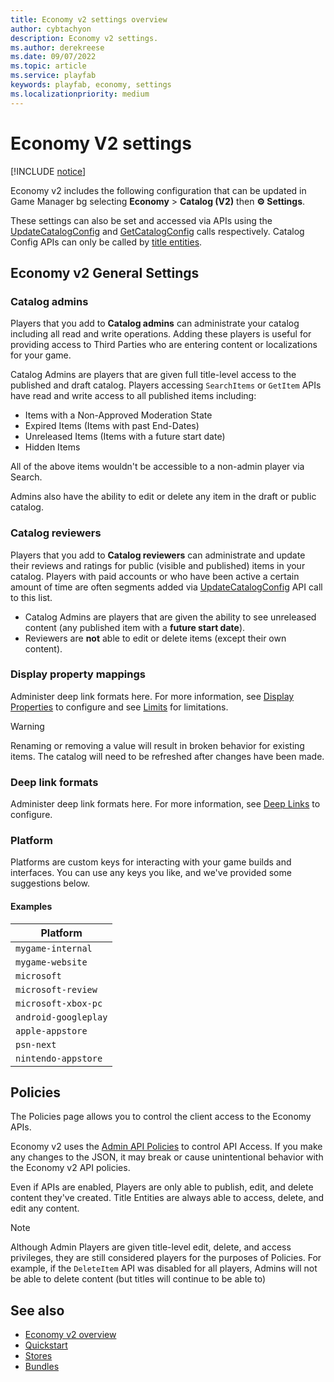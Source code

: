 ```yaml
---
title: Economy v2 settings overview
author: cybtachyon
description: Economy v2 settings.
ms.author: derekreese
ms.date: 09/07/2022
ms.topic: article
ms.service: playfab
keywords: playfab, economy, settings
ms.localizationpriority: medium
---
```


# Economy V2 settings

[!INCLUDE [notice](../../includes/_economy-release.md)]

Economy v2 includes the following configuration that can be updated in Game Manager bg selecting **Economy** > **Catalog (V2)** then **⚙️ Settings**.

These settings can also be set and accessed via APIs using the [UpdateCatalogConfig](/rest/api/playfab/economy/catalog/update-catalog-config) and [GetCatalogConfig](/rest/api/playfab/economy/catalog/get-catalog-config) calls respectively. Catalog Config APIs can only be called by [title entities](/gaming/playfab/features/data/entities/#title).

## Economy v2 General Settings

### Catalog admins

Players that you add to **Catalog admins** can administrate your catalog including all read and write operations. Adding these players is useful for providing access to Third Parties who are entering content or localizations for your game.

Catalog Admins are players that are given full title-level access to the published and draft catalog. Players accessing `SearchItems` or `GetItem` APIs have read and write access to all published items including:

* Items with a Non-Approved Moderation State
* Expired Items (Items with past End-Dates)
* Unreleased Items (Items with a future start date)
* Hidden Items

All of the above items wouldn't be accessible to a non-admin player via Search.

Admins also have the ability to edit or delete any item in the draft or public catalog.

### Catalog reviewers

Players that you add to **Catalog reviewers** can administrate and update their reviews and ratings for public (visible and published) items in your catalog. Players with paid accounts or who have been active a certain amount of time are often segments added via [UpdateCatalogConfig](/rest/api/playfab/economy/catalog/update-catalog-config) API call to this list.

* Catalog Admins are players that are given the ability to see unreleased content (any published item with a **future start date**).
* Reviewers are **not** able to edit or delete items (except their own content).

### Display property mappings

Administer deep link formats here. For more information, see [Display Properties](catalog/content-types-tags-and-properties.md) to configure and see [Limits](catalog/limits.md) for limitations.

> [!WARNING]
> Renaming or removing a value will result in broken behavior for existing items. The catalog will need to be refreshed after changes have been made.

### Deep link formats

Administer deep link formats here. For more information, see [Deep Links](catalog/deep-links.md) to configure.

### Platform

Platforms are custom keys for interacting with your game builds and interfaces. You can use any keys you like, and we've provided some suggestions below.

#### Examples

| Platform             |
| -------------------- |
| `mygame-internal`    |
| `mygame-website`     |
| `microsoft`          |
| `microsoft-review`   |
| `microsoft-xbox-pc`  |
| `android-googleplay` |
| `apple-appstore`     |
| `psn-next`           |
| `nintendo-appstore`  |

## Policies

The Policies page allows you to control the client access to the Economy APIs.

Economy v2 uses the [Admin API Policies](/rest/api/playfab/admin/authentication/update-policy) to control API Access. If you make any changes to the JSON, it may break or cause unintentional behavior with the Economy v2 API policies.

Even if APIs are enabled, Players are only able to publish, edit, and delete content they've created. Title Entities are always able to access, delete, and edit any content.

> [!NOTE]
> Although Admin Players are given title-level edit, delete, and access privileges, they are still considered players for the purposes of Policies. For example, if the `DeleteItem` API was disabled for all players, Admins will not be able to delete content (but titles will continue to be able to)

## See also

* [Economy v2 overview](overview.md)
* [Quickstart](quickstart.md)
* [Stores](stores.md)
* [Bundles](bundles.md)
